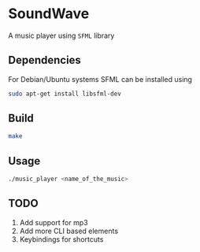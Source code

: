 # SoundWave

A music player using `SFML` library

## Dependencies

For Debian/Ubuntu systems SFML can be installed using

```bash
sudo apt-get install libsfml-dev
```

## Build

```bash
make
```

## Usage

```bash
./music_player <name_of_the_music>
```

## TODO

1. Add support for mp3
2. Add more CLI based elements
3. Keybindings for shortcuts
